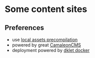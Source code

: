 # Some content sites 

## Preferences

* use [local assets precompilation](https://guides.rubyonrails.org/asset_pipeline.html#local-precompilation)
* powered by great [CamaleonCMS](https://github.com/owen2345/camaleon-cms)
* deployment powered by [dklet docker](https://github.com/dailyops/dklet)
